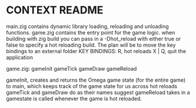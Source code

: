 # CONTEXT README

main.zig contains dynamic library loading, reloading and unloading functions.
game.zig contains the entry point for the game logic.
when building with zig build you can pass in a -Dhot_reload with either true or false to specify
a hot reloading build.
The plan will be to move the key bindings to an external folder
KEY BINDINGS:
R, hot reloads
X | Q, quit the application

game.zig:
gameInit
gameTick
gameDraw
gameReload

gameInit, creates and returns the Omega game state (for the entire game) to main, which keeps track of the game state for us across hot reloads
gameTick and gameDraw do as their names suggest
gameReload takes in a gamestate is called whenever the game is hot reloaded.
